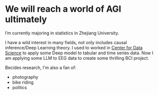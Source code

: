 # We will reach a world of AGI ultimately

I’m currently majoring in statistics in Zhejiang University. 

I have a wild interest in many fields, not only includes causal inference/Deep Learning theory.
I used to  worked in [Center for Data Science](http://cds.zju.edu.cn/) to apply some Deep model to tabular and time series data.
Now I am applying some LLM to EEG data to create some thrilling BCI project.

Becides research, I'm also a fan of:
- photography
- bike riding
- politics
